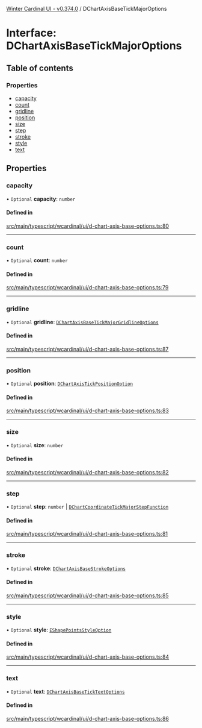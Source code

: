 [Winter Cardinal UI - v0.374.0](../index.md) / DChartAxisBaseTickMajorOptions

# Interface: DChartAxisBaseTickMajorOptions

## Table of contents

### Properties

- [capacity](DChartAxisBaseTickMajorOptions.md#capacity)
- [count](DChartAxisBaseTickMajorOptions.md#count)
- [gridline](DChartAxisBaseTickMajorOptions.md#gridline)
- [position](DChartAxisBaseTickMajorOptions.md#position)
- [size](DChartAxisBaseTickMajorOptions.md#size)
- [step](DChartAxisBaseTickMajorOptions.md#step)
- [stroke](DChartAxisBaseTickMajorOptions.md#stroke)
- [style](DChartAxisBaseTickMajorOptions.md#style)
- [text](DChartAxisBaseTickMajorOptions.md#text)

## Properties

### capacity

• `Optional` **capacity**: `number`

#### Defined in

[src/main/typescript/wcardinal/ui/d-chart-axis-base-options.ts:80](https://github.com/winter-cardinal/winter-cardinal-ui/blob/v0.310.1/src/main/typescript/wcardinal/ui/d-chart-axis-base-options.ts#L80)

___

### count

• `Optional` **count**: `number`

#### Defined in

[src/main/typescript/wcardinal/ui/d-chart-axis-base-options.ts:79](https://github.com/winter-cardinal/winter-cardinal-ui/blob/v0.310.1/src/main/typescript/wcardinal/ui/d-chart-axis-base-options.ts#L79)

___

### gridline

• `Optional` **gridline**: [`DChartAxisBaseTickMajorGridlineOptions`](DChartAxisBaseTickMajorGridlineOptions.md)

#### Defined in

[src/main/typescript/wcardinal/ui/d-chart-axis-base-options.ts:87](https://github.com/winter-cardinal/winter-cardinal-ui/blob/v0.310.1/src/main/typescript/wcardinal/ui/d-chart-axis-base-options.ts#L87)

___

### position

• `Optional` **position**: [`DChartAxisTickPositionOption`](../index.md#dchartaxistickpositionoption)

#### Defined in

[src/main/typescript/wcardinal/ui/d-chart-axis-base-options.ts:83](https://github.com/winter-cardinal/winter-cardinal-ui/blob/v0.310.1/src/main/typescript/wcardinal/ui/d-chart-axis-base-options.ts#L83)

___

### size

• `Optional` **size**: `number`

#### Defined in

[src/main/typescript/wcardinal/ui/d-chart-axis-base-options.ts:82](https://github.com/winter-cardinal/winter-cardinal-ui/blob/v0.310.1/src/main/typescript/wcardinal/ui/d-chart-axis-base-options.ts#L82)

___

### step

• `Optional` **step**: `number` \| [`DChartCoordinateTickMajorStepFunction`](../index.md#dchartcoordinatetickmajorstepfunction)

#### Defined in

[src/main/typescript/wcardinal/ui/d-chart-axis-base-options.ts:81](https://github.com/winter-cardinal/winter-cardinal-ui/blob/v0.310.1/src/main/typescript/wcardinal/ui/d-chart-axis-base-options.ts#L81)

___

### stroke

• `Optional` **stroke**: [`DChartAxisBaseStrokeOptions`](DChartAxisBaseStrokeOptions.md)

#### Defined in

[src/main/typescript/wcardinal/ui/d-chart-axis-base-options.ts:85](https://github.com/winter-cardinal/winter-cardinal-ui/blob/v0.310.1/src/main/typescript/wcardinal/ui/d-chart-axis-base-options.ts#L85)

___

### style

• `Optional` **style**: [`EShapePointsStyleOption`](../index.md#eshapepointsstyleoption)

#### Defined in

[src/main/typescript/wcardinal/ui/d-chart-axis-base-options.ts:84](https://github.com/winter-cardinal/winter-cardinal-ui/blob/v0.310.1/src/main/typescript/wcardinal/ui/d-chart-axis-base-options.ts#L84)

___

### text

• `Optional` **text**: [`DChartAxisBaseTickTextOptions`](DChartAxisBaseTickTextOptions.md)

#### Defined in

[src/main/typescript/wcardinal/ui/d-chart-axis-base-options.ts:86](https://github.com/winter-cardinal/winter-cardinal-ui/blob/v0.310.1/src/main/typescript/wcardinal/ui/d-chart-axis-base-options.ts#L86)
